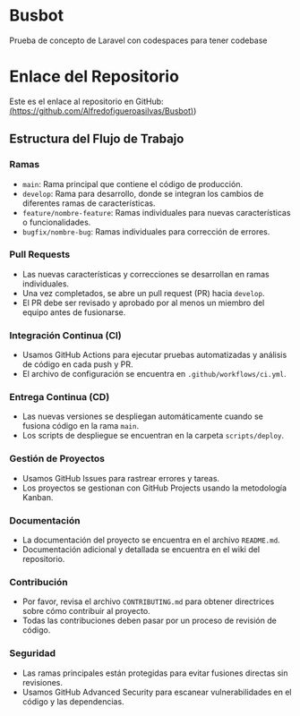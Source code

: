# Busbot
Prueba de concepto de Laravel con codespaces para tener codebase

# Enlace del Repositorio
Este es el enlace al repositorio en GitHub:
[(https://github.com/Alfredofigueroasilvas/Busbot)](https://github.com/Alfredofigueroasilvas/Busbot))

## Estructura del Flujo de Trabajo

### Ramas
- `main`: Rama principal que contiene el código de producción.
- `develop`: Rama para desarrollo, donde se integran los cambios de diferentes ramas de características.
- `feature/nombre-feature`: Ramas individuales para nuevas características o funcionalidades.
- `bugfix/nombre-bug`: Ramas individuales para corrección de errores.

### Pull Requests
- Las nuevas características y correcciones se desarrollan en ramas individuales.
- Una vez completados, se abre un pull request (PR) hacia `develop`.
- El PR debe ser revisado y aprobado por al menos un miembro del equipo antes de fusionarse.

### Integración Continua (CI)
- Usamos GitHub Actions para ejecutar pruebas automatizadas y análisis de código en cada push y PR.
- El archivo de configuración se encuentra en `.github/workflows/ci.yml`.

### Entrega Continua (CD)
- Las nuevas versiones se despliegan automáticamente cuando se fusiona código en la rama `main`.
- Los scripts de despliegue se encuentran en la carpeta `scripts/deploy`.

### Gestión de Proyectos
- Usamos GitHub Issues para rastrear errores y tareas.
- Los proyectos se gestionan con GitHub Projects usando la metodología Kanban.

### Documentación
- La documentación del proyecto se encuentra en el archivo `README.md`.
- Documentación adicional y detallada se encuentra en el wiki del repositorio.

### Contribución
- Por favor, revisa el archivo `CONTRIBUTING.md` para obtener directrices sobre cómo contribuir al proyecto.
- Todas las contribuciones deben pasar por un proceso de revisión de código.

### Seguridad
- Las ramas principales están protegidas para evitar fusiones directas sin revisiones.
- Usamos GitHub Advanced Security para escanear vulnerabilidades en el código y las dependencias.

